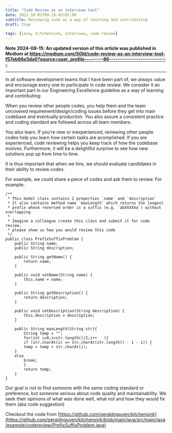 ```yaml
---
title: "Code Review as an interview tool"
date: 2021-10-01T09:19:42+01:00
subtitle: Reviewing code as a way of learning and contributing
draft: true

tags: [java, kitchensink, interview, code review]
---
```


**Note 2024-08-15: An updated version of this article was published in Medium at https://medium.com/50ld/code-review-as-an-interview-tool-f57eb66e5da0?source=user_profile---------86----------------------------**

-----------------

In all software development teams that I have been part of, we always value and encourage every one to participate in code review. We consider it an important part in our Engineering Excellence guideline as a way of learning and contributing:

When you review other people codes, you help them and the team uncovered requirement/design/coding issues before they get into main codebase and eventually production. You also assure a consistent practice and coding standard are followed across all team members.

You also learn. If you're new or inexperienced, reviewing other people codes help you learn how certain tasks are acomplished. If you are experienced, code reviewing helps you keep track of how the codebase evolves. Furthermore, it will be a delightful surprise to see how new solutions pop up from time to time.

It is thus important that when we hire, we should evaluate candidates in their ability to review codes. 

For example, we could share a piece of codes and ask them to review. For example:

```
/**
 * This model class contains 2 properties `name` and `description`
 * It also contains method name `maxLength` which returns the longest
 * prefix whose reversed order is a suffix (e.g. `abXXXXba`) without overlapping
 *
 * Imagine a colleague create this class and submit it for code review,
 * please show us how you would review this code
 */
public class PrefixSuffixProblem {
    public String name;
    public String description;

    public String getName() {
        return name;
    }

    public void setName(String name) {
        this.name = name;
    }

    public String getDescription() {
        return description;
    }

    public void setDescription(String description) {
        this.description = description;
    }

    public String maxLength(String str){
        String temp = "";
        for(int i=0;i<str.length()/2;i++   ){
        if (str.charAt(i) == str.charAt(str.length() - 1 - i)) {
        temp = temp + str.charAt(i);
    }
    else
        break;
        }
        return temp;
    }
}

```

Our goal is not to find someone with the same coding standard or preference, but someone serious about code quality and maintainability. We seek their opinions of what was done well, what not and how they would fix them (aka code suggestion)


Checkout the code from [https://github.com/geraldnguyen/kitchensink](https://github.com/geraldnguyen/kitchensink/blob/main/java/src/main/java/example/codereview/PrefixSuffixProblem.java)